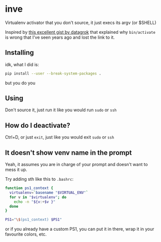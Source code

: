 # inve

Virtualenv activator that you don't source, it just execs its argv (or $SHELL)

Inspired by [this excellent gist by datagrok][datagrok-gist] that explained why `bin/activate` is wrong that I've seen years ago and lost the link to it.

## Installing

idk, what I did is:

```sh
pip install --user --break-system-packages .
```

but you do you

## Using

Don't source it, just run it like you would run `sudo` or `ssh`

## How do I deactivate?

Ctrl+D, or just `exit`, just like you would exit `sudo` or `ssh`

## It doesn't show venv name in the prompt

Yeah, it assumes you are in charge of your prompt and doesn't want to mess it up.

Try adding sth like this to `.bashrc`:

```bash
function ps1_context {
  virtualenv=`basename "$VIRTUAL_ENV"`
  for v in "$virtualenv"; do
    echo -n "${v:+$v }"
  done
}

PS1="\$(ps1_context) $PS1"
```

or if you already have a custom PS1, you can put it in there, wrap it in your favourite colors, etc.

[datagrok-gist]: https://gist.github.com/datagrok/2199506/8f7d99fb92a3f68eba8172182eb835e24777e853
